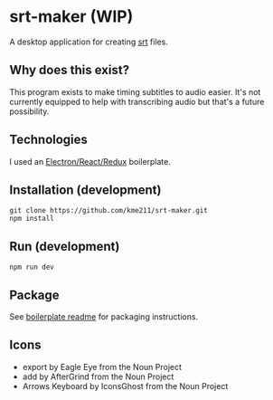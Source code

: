 # srt-maker (WIP)

A desktop application for creating [srt](https://en.wikipedia.org/wiki/SubRip#SubRip_text_file_format) files.

## Why does this exist? 

This program exists to make timing subtitles to audio easier. It's not currently equipped to help with transcribing audio but that's a future possibility. 

## Technologies

I used an [Electron/React/Redux](https://github.com/chentsulin/electron-react-boilerplate) boilerplate.

## Installation (development)

```
git clone https://github.com/kme211/srt-maker.git
npm install
```

## Run (development)
```
npm run dev
```

## Package 

See [boilerplate readme](https://github.com/chentsulin/electron-react-boilerplate#packaging) for packaging instructions.

## Icons

- export by Eagle Eye from the Noun Project
- add by AfterGrind from the Noun Project
- Arrows Keyboard by IconsGhost  from the Noun Project